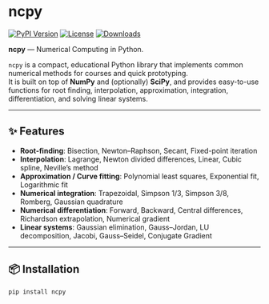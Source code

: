# ncpy

[![PyPI Version](https://img.shields.io/pypi/v/ncpy.svg)](https://pypi.org/project/ncpy/)
[![License](https://img.shields.io/pypi/l/ncpy.svg)](https://github.com/yourusername/ncpy/blob/main/LICENSE)
[![Downloads](https://static.pepy.tech/badge/ncpy)](https://pepy.tech/project/ncpy)

**ncpy** — Numerical Computing in Python.

`ncpy` is a compact, educational Python library that implements common numerical methods for courses and quick prototyping.  
It is built on top of **NumPy** and (optionally) **SciPy**, and provides easy-to-use functions for root finding, interpolation, approximation, integration, differentiation, and solving linear systems.

---

## ✨ Features

- **Root-finding**: Bisection, Newton–Raphson, Secant, Fixed-point iteration  
- **Interpolation**: Lagrange, Newton divided differences, Linear, Cubic spline, Neville’s method  
- **Approximation / Curve fitting**: Polynomial least squares, Exponential fit, Logarithmic fit  
- **Numerical integration**: Trapezoidal, Simpson 1/3, Simpson 3/8, Romberg, Gaussian quadrature  
- **Numerical differentiation**: Forward, Backward, Central differences, Richardson extrapolation, Numerical gradient  
- **Linear systems**: Gaussian elimination, Gauss–Jordan, LU decomposition, Jacobi, Gauss–Seidel, Conjugate Gradient

---

## 📦 Installation

```bash
pip install ncpy
